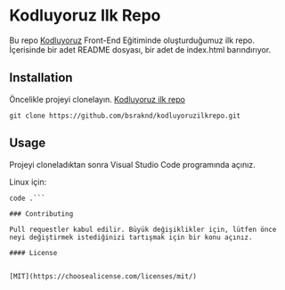 # Kodluyoruz Ilk Repo

Bu repo [Kodluyoruz](https://www.kodluyoruz.org) Front-End Eğitiminde oluşturduğumuz ilk repo. İçerisinde bir adet README dosyası, bir adet de index.html barındırıyor.

## Installation

Öncelikle projeyi clonelayın. [Kodluyoruz ilk repo](https://github.com/bsraknd/kodluyoruzilkrepo.git)

 ```git clone https://github.com/bsraknd/kodluyoruzilkrepo.git```

## Usage

Projeyi cloneladıktan sonra Visual Studio Code programında açınız.

Linux için:

```cd kodluyoruzilkrepo
code .```

### Contributing

Pull requestler kabul edilir. Büyük değişiklikler için, lütfen önce neyi değiştirmek istediğinizi tartışmak için bir konu açınız.

#### License


[MIT](https://choosealicense.com/licenses/mit/)